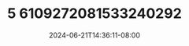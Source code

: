 --- 
title: "5 6109272081533240292"
description: "nonton   5 6109272081533240292 telegram full terbaru"
date: 2024-06-21T14:36:11-08:00
file_code: "5kj0vjswsul3"
draft: false
cover: "5ng4o20080gwcows.jpg"
tags: ["indo", "bokep-indo", "bokep-viral", "bokep-ig"]
length: 140
fld_id: "1235740"
foldername: "Asupan Pemuas Nafsu"
categories: ["Asupan Pemuas Nafsu"]
views: 31
---